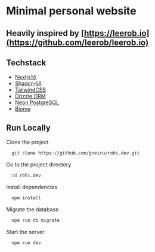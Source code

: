 # Minimal personal website

## Heavily inspired by [https://leerob.io](https://github.com/leerob/leerob.io)

## Techstack
- [Nextjs14](https://nextjs.org/)
- [Shadcn-UI](https://ui.shadcn.com/)
- [TailwindCSS](https://tailwindcss.com/)
- [Drizzle ORM](https://orm.drizzle.team/)
- [Neon PostgreSQL](https://neon.tech/)
- [Biome](https://biomejs.dev/)


## Run Locally

Clone the project

```bash
  git clone https://github.com/gneiru/rohi.dev.git
```

Go to the project directory

```bash
  cd rohi.dev
```

Install dependencies

```bash
  npm install
```

Migrate the database

```bash
  npm run db migrate
```

Start the server

```bash
  npm run dev
```

